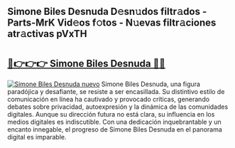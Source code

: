 ## Simone Biles Desnuda D𝚎sn𝚞dos filtr𝚊dos - Parts-MrK Vid𝚎os f𝚘tos - N𝚞evas filtr𝚊ciones atr𝚊ctivas pVxTH

# <h2><a href="http://mb35x8b.tromn.icu/?c=Simone+Biles+Desnuda">🔗👉👉👉 Simone Biles Desnuda 🔗🔗</a></h2>

[![Simone Biles Desnuda nuevo](https://i.imgur.com/pEAQMta.gif)](http://mb35x8b.tromn.icu/?c=Simone+Biles+Desnuda)
Simone Biles Desnuda, una figura paradójica y desafiante, se resiste a ser encasillada. Su distintivo estilo de comunicación en línea ha cautivado y provocado críticas, generando debates sobre privacidad, autoexpresión y la dinámica de las comunidades digitales. Aunque su dirección futura no está clara, su influencia en los medios digitales es indiscutible. Con una dedicación inquebrantable y un encanto innegable, el progreso de Simone Biles Desnuda en el panorama digital es imparable.
